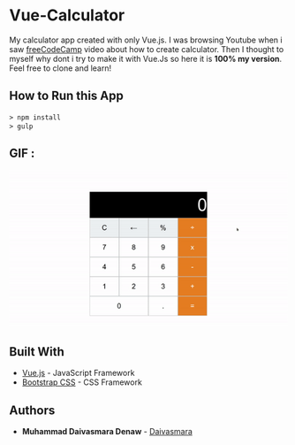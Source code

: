 # Vue-Calculator
My calculator app created with only Vue.js. I was browsing Youtube when i saw [freeCodeCamp](https://www.youtube.com/channel/UC8butISFwT-Wl7EV0hUK0BQ) video about how to create calculator. Then I thought to myself why dont i try to make it with Vue.Js so here it is **100% my version**. Feel free to clone and learn!

## How to Run this App
```
> npm install
> gulp
```

## GIF :
![GIF](screenshoots/ss.gif)

## Built With

* [Vue.js](https://vuejs.org/) - JavaScript Framework
* [Bootstrap CSS](http://getbootstrap.com/) - CSS Framework

## Authors

* **Muhammad Daivasmara Denaw** - [Daivasmara](https://github.com/Daivasmara)
